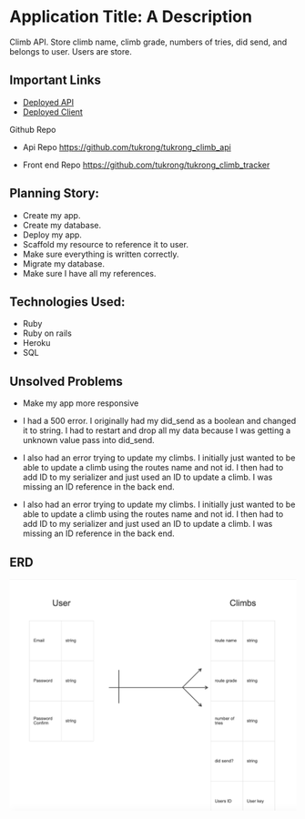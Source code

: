 # Application Title: A Description
Climb API. Store climb name, climb grade, numbers of tries, did send,
and belongs to user. Users are store.

## Important Links

- [Deployed API](https://tukrong-climb-api.herokuapp.com/climbs)
- [Deployed Client](https://tukrong.github.io/tukrong_climb_tracker/)

Github Repo

- Api Repo
https://github.com/tukrong/tukrong_climb_api

- Front end Repo
https://github.com/tukrong/tukrong_climb_tracker

## Planning Story:

- Create my app.
- Create my database.
- Deploy my app.
- Scaffold my resource to reference it to user.
- Make sure everything is written correctly.
- Migrate my database.
- Make sure I have all my references.


## Technologies Used:

- Ruby
- Ruby on rails
- Heroku
- SQL

## Unsolved Problems
- Make my app more responsive

- I had a 500 error. I originally had my did_send as a boolean and changed it to string. I had to restart and drop all my data
because I was getting a unknown value pass into did_send.

- I also had an error trying to update my climbs. I initially just wanted to be able to update a climb
using the routes name and not id. I then had to add ID to my serializer and just used an ID to update a climb. I was missing
an ID reference in the back end.

- I also had an error trying to update my climbs. I initially just wanted to be able to update a climb
using the routes name and not id. I then had to add ID to my serializer and just used an ID to update a climb. I was missing
an ID reference in the back end.

## ERD

![](images/Tukrong_climb_ERD.png)

